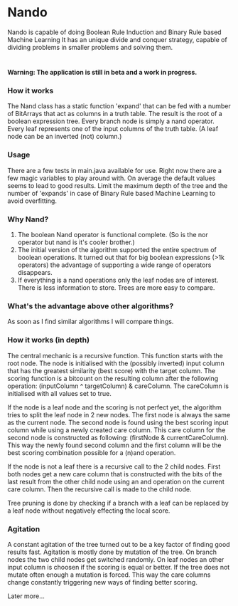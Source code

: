 # Nando
Nando is capable of doing Boolean Rule Induction and Binary Rule based Machine Learning
It has an unique divide and conquer strategy, capable of dividing problems in smaller problems and solving them. 
#
#### Warning: The application is still in beta and a work in progress.

### How it works
The Nand class has a static function 'expand' that can be fed with a number of BitArrays that act as columns in a truth table.
The result is the root of a boolean expression tree. Every branch node is simply a nand operator.
Every leaf represents one of the input columns of the truth table. (A leaf node can be an inverted (not) column.)

### Usage
There are a few tests in main.java available for use.
Right now there are a few magic variables to play around with. On average the default values seems to lead to good results.
Limit the maximum depth of the tree and the number of 'expands' in case of Binary Rule based Machine Learning to avoid overfitting.

### Why Nand?
1. The boolean Nand operator is functional complete. (So is the nor operator but nand is it's cooler brother.)
2. The initial version of the algorithm supported the entire spectrum of boolean operations. It turned out that for big boolean expressions (>1k operators) the advantage of supporting a wide range of operators disappears.
3. If everything is a nand operations only the leaf nodes are of interest. There is less information to store. Trees are more easy to compare.

### What's the advantage above other algorithms?
As soon as I find similar algorithms I will compare things.

### How it works (in depth)
The central mechanic is a recursive function.
This function starts with the root node. The node is initialised with the (possibly inverted) input column that has the greatest similarity (best score) with the target column.
The scoring function is a bitcount on the resulting column after the following operation: (inputColumn ^ targetColumn) & careColumn.
The careColumn is initialised with all values set to true.

If the node is a leaf node and the scoring is not perfect yet, the algorithm tries to split the leaf node in 2 new nodes. The first node is always the same as the current node. The second node is found using the best scoring input column while using a newly created care column. This care column for the second node is constructed as following: (firstNode & currentCareColumn). This way the newly found second column and the first column will be the best scoring combination possible for a (n)and operation.

If the node is not a leaf there is a recursive call to the 2 child nodes. First both nodes get a new care column that is constructed with the bits of the last result from the other child node using an and operation on the current care column. Then the recursive call is made to the child node.

Tree pruning is done by checking if a branch with a leaf can be replaced by a leaf node without negatively effecting the local score. 

### Agitation
A constant agitation of the tree turned out to be a key factor of finding good results fast. Agitation is mostly done by mutation of the tree. On branch nodes the two child nodes get switched randomly. On leaf nodes an other input column is choosen if the scoring is equal or better. If the tree does not mutate often enough a mutation is forced. This way the care columns change constantly triggering new ways of finding better scoring.  

Later more...
